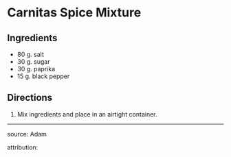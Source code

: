 # Carnitas Spice Mixture

## Ingredients

- 80 g. salt
- 30 g. sugar
- 30 g. paprika
- 15 g. black pepper

## Directions

1. Mix ingredients and place in an airtight container.

---

source: Adam

attribution: 
